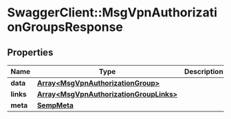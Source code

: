 # SwaggerClient::MsgVpnAuthorizationGroupsResponse

## Properties
Name | Type | Description | Notes
------------ | ------------- | ------------- | -------------
**data** | [**Array&lt;MsgVpnAuthorizationGroup&gt;**](MsgVpnAuthorizationGroup.md) |  | [optional] 
**links** | [**Array&lt;MsgVpnAuthorizationGroupLinks&gt;**](MsgVpnAuthorizationGroupLinks.md) |  | [optional] 
**meta** | [**SempMeta**](SempMeta.md) |  | 


